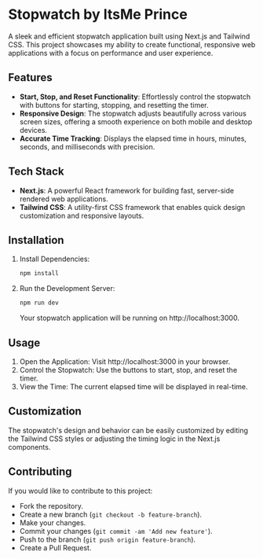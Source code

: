 # Stopwatch by ItsMe Prince

A sleek and efficient stopwatch application built using Next.js and Tailwind CSS. This project showcases my ability to create functional, responsive web applications with a focus on performance and user experience.

## Features

- **Start, Stop, and Reset Functionality**: Effortlessly control the stopwatch with buttons for starting, stopping, and resetting the timer.
- **Responsive Design**: The stopwatch adjusts beautifully across various screen sizes, offering a smooth experience on both mobile and desktop devices.
- **Accurate Time Tracking**: Displays the elapsed time in hours, minutes, seconds, and milliseconds with precision.

## Tech Stack

- **Next.js**: A powerful React framework for building fast, server-side rendered web applications.
- **Tailwind CSS**: A utility-first CSS framework that enables quick design customization and responsive layouts.

## Installation

1. Install Dependencies:
    ```bash
    npm install
    ```

2. Run the Development Server:
    ```bash
    npm run dev
    ```

    Your stopwatch application will be running on http://localhost:3000.

## Usage

1. Open the Application: Visit http://localhost:3000 in your browser.
2. Control the Stopwatch: Use the buttons to start, stop, and reset the timer.
3. View the Time: The current elapsed time will be displayed in real-time.

## Customization

The stopwatch's design and behavior can be easily customized by editing the Tailwind CSS styles or adjusting the timing logic in the Next.js components.

## Contributing

If you would like to contribute to this project:

- Fork the repository.
- Create a new branch (`git checkout -b feature-branch`).
- Make your changes.
- Commit your changes (`git commit -am 'Add new feature'`).
- Push to the branch (`git push origin feature-branch`).
- Create a Pull Request.
